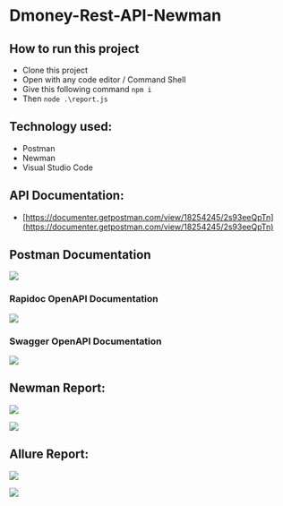 # Dmoney-Rest-API-Newman

## How to run this project
- Clone this project
- Open with any code editor / Command Shell
- Give this following command ``` npm i ```
- Then ``` node .\report.js ```

## Technology used:
- Postman
- Newman
- Visual Studio Code

## API Documentation:
- [https://documenter.getpostman.com/view/18254245/2s93eeQpTn](https://documenter.getpostman.com/view/18254245/2s93eeQpTn)
## Postman Documentation
![](https://i.imgur.com/hk4dIUv.png)
### Rapidoc OpenAPI Documentation
![](https://i.imgur.com/47PhTx3.png)
### Swagger OpenAPI Documentation
![](https://i.imgur.com/ADr4vY2.png)


<!-- ## Test Cases for this project (Link is given below): 
- https://docs.google.com/spreadsheets/

## Bug report for this project (Link is given below):
- https://docs.google.com/spreadsheets/ -->

## Newman Report:
![](https://i.imgur.com/X7zOEwa.png)

![](https://i.imgur.com/GBLDRWz.png)

## Allure Report:
![](https://i.imgur.com/AyFDd73.png)

![](https://i.imgur.com/ZwN0Uz0.png)
